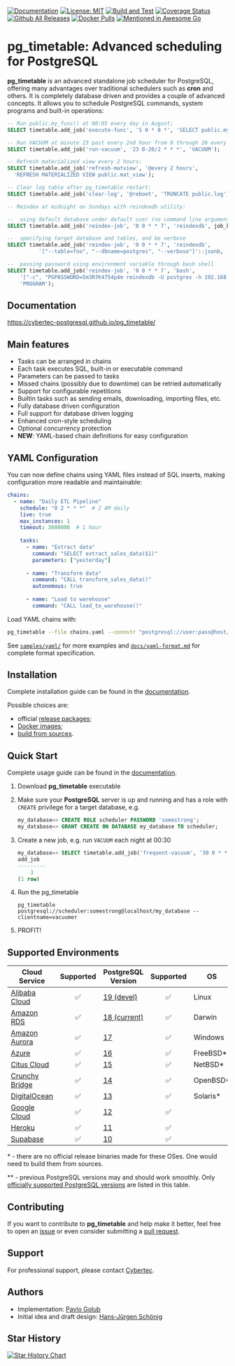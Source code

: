 [![Documentation](https://img.shields.io/badge/Documentation-%F0%9F%93%9C-666?logo=github)](https://cybertec-postgresql.github.io/pg_timetable/)
[![License: MIT](https://img.shields.io/badge/License-MIT-green.svg)](https://opensource.org/licenses/MIT)
[![Build and Test](https://github.com/cybertec-postgresql/pg_timetable/actions/workflows/build.yml/badge.svg)](https://github.com/cybertec-postgresql/pg_timetable/actions/workflows/build.yml)
[![Coverage Status](https://img.shields.io/coverallsCoverage/github/cybertec-postgresql/pg_timetable?branch=master&label=Coverage&color=green)](https://coveralls.io/github/cybertec-postgresql/pg_timetable?branch=master)
[![Github All Releases](https://img.shields.io/github/downloads/cybertec-postgresql/pg_timetable/total?label=Downloads)](https://github.com/cybertec-postgresql/pg_timetable/releases)
[![Docker Pulls](https://img.shields.io/docker/pulls/cybertecpostgresql/pg_timetable?label=Docker%20Pulls)](https://hub.docker.com/r/cybertecpostgresql/pg_timetable)
[![Mentioned in Awesome Go](https://awesome.re/mentioned-badge.svg)](https://github.com/avelino/awesome-go)

# pg_timetable: Advanced scheduling for PostgreSQL

**pg_timetable** is an advanced standalone job scheduler for PostgreSQL, offering many advantages over traditional schedulers such as **cron** and others.
It is completely database driven and provides a couple of advanced concepts. It allows you to schedule PostgreSQL commands, system programs and built-in operations:

```sql
-- Run public.my_func() at 00:05 every day in August:
SELECT timetable.add_job('execute-func', '5 0 * 8 *', 'SELECT public.my_func()');

-- Run VACUUM at minute 23 past every 2nd hour from 0 through 20 every day:
SELECT timetable.add_job('run-vacuum', '23 0-20/2 * * *', 'VACUUM');

-- Refresh materialized view every 2 hours:
SELECT timetable.add_job('refresh-matview', '@every 2 hours', 
  'REFRESH MATERIALIZED VIEW public.mat_view');

-- Clear log table after pg_timetable restart:
SELECT timetable.add_job('clear-log', '@reboot', 'TRUNCATE public.log');

-- Reindex at midnight on Sundays with reindexdb utility:

--  using default database under default user (no command line arguments)
SELECT timetable.add_job('reindex-job', '0 0 * * 7', 'reindexdb', job_kind := 'PROGRAM');

--  specifying target database and tables, and be verbose
SELECT timetable.add_job('reindex-job', '0 0 * * 7', 'reindexdb',
          '["--table=foo", "--dbname=postgres", "--verbose"]'::jsonb, 'PROGRAM');

--  passing password using environment variable through bash shell
SELECT timetable.add_job('reindex-job', '0 0 * * 7', 'bash',
    '["-c", "PGPASSWORD=5m3R7K4754p4m reindexdb -U postgres -h 192.168.0.221 -v"]'::jsonb,
    'PROGRAM');    
```

## Documentation

<https://cybertec-postgresql.github.io/pg_timetable/>

## Main features

- Tasks can be arranged in chains
- Each task executes SQL, built-in or executable command
- Parameters can be passed to tasks
- Missed chains (possibly due to downtime) can be retried automatically
- Support for configurable repetitions
- Builtin tasks such as sending emails, downloading, importing files, etc.
- Fully database driven configuration
- Full support for database driven logging
- Enhanced cron-style scheduling
- Optional concurrency protection
- **NEW**: YAML-based chain definitions for easy configuration

## YAML Configuration

You can now define chains using YAML files instead of SQL inserts, making configuration more readable and maintainable:

```yaml
chains:
  - name: "Daily ETL Pipeline"
    schedule: "0 2 * * *"  # 2 AM daily
    live: true
    max_instances: 1
    timeout: 3600000  # 1 hour
    
    tasks:
      - name: "Extract data"
        command: "SELECT extract_sales_data($1)"
        parameters: ["yesterday"]
        
      - name: "Transform data"
        command: "CALL transform_sales_data()"
        autonomous: true
        
      - name: "Load to warehouse"
        command: "CALL load_to_warehouse()"
```

Load YAML chains with:

```bash
pg_timetable --file chains.yaml --connstr "postgresql://user:pass@host/db"
```

See [`samples/yaml/`](samples/yaml/) for more examples and [`docs/yaml-format.md`](docs/yaml-format.md) for complete format specification.

## Installation

Complete installation guide can be found in the [documentation](https://cybertec-postgresql.github.io/pg_timetable/latest/installation/).

Possible choices are:

- official [release packages](https://github.com/cybertec-postgresql/pg_timetable/releases);
- [Docker images](https://hub.docker.com/r/cybertecpostgresql/pg_timetable);
- [build from sources](https://cybertec-postgresql.github.io/pg_timetable/latest/installation/#build-from-sources).

## Quick Start

Complete usage guide can be found in the [documentation](https://cybertec-postgresql.github.io/pg_timetable/latest/basic_jobs/).

1. Download **pg_timetable** executable

1. Make sure your **PostgreSQL** server is up and running and has a role with `CREATE` privilege for a target database, e.g.

    ```sql
    my_database=> CREATE ROLE scheduler PASSWORD 'somestrong';
    my_database=> GRANT CREATE ON DATABASE my_database TO scheduler;
    ```

1. Create a new job, e.g. run `VACUUM` each night at 00:30

    ```sql
    my_database=> SELECT timetable.add_job('frequent-vacuum', '30 0 * * *', 'VACUUM');
    add_job
    ---------
        3
    (1 row)
    ```

1. Run the pg_timetable

    ```terminal
    pg_timetable postgresql://scheduler:somestrong@localhost/my_database --clientname=vacuumer
    ```

1. PROFIT!

## Supported Environments  

| Cloud Service    | Supported | PostgreSQL Version  | Supported | OS | Supported |
| ---------------- |:---------:| ------------------- |:---------:| -- |:---------:|
| [Alibaba Cloud]  | ✅       | [19 (devel)]         | ✅       | Linux     | ✅ |
| [Amazon RDS]     | ✅       | [18 (current)]       | ✅       | Darwin    | ✅ |
| [Amazon Aurora]  | ✅       | [17]                 | ✅       | Windows   | ✅ |
| [Azure]          | ✅       | [16]                 | ✅       | FreeBSD\* | ✅ |
| [Citus Cloud]    | ✅       | [15]                 | ✅       | NetBSD\*  | ✅ |
| [Crunchy Bridge] | ✅       | [14]                 | ✅       | OpenBSD\* | ✅ |
| [DigitalOcean]   | ✅       | [13]                 | ✅       | Solaris\* | ✅ |
| [Google Cloud]   | ✅       | [12]                 | ✅       |           |     |
| [Heroku]         | ✅       | [11]                 | ✅       |           |     |
| [Supabase]       | ✅       | [10]                 | ✅       |           |     |

\* - there are no official release binaries made for these OSes. One would need to build them from sources.

\** - previous PostgreSQL versions may and should work smoothly. Only [officially supported PostgreSQL versions](https://www.postgresql.org/support/versioning/) are listed in this table.

[Alibaba Cloud]: https://www.alibabacloud.com/help/doc-detail/96715.htm
[Amazon RDS]: https://aws.amazon.com/rds/postgresql/
[Amazon Aurora]: https://aws.amazon.com/rds/aurora/
[Azure]: https://azure.microsoft.com/en-us/services/postgresql/
[Citus Cloud]: https://www.citusdata.com/product/cloud
[Crunchy Bridge]: https://www.crunchydata.com/products/crunchy-bridge/
[DigitalOcean]: https://www.digitalocean.com/products/managed-databases/
[Google Cloud]: https://cloud.google.com/sql/docs/postgres/
[Heroku]: https://elements.heroku.com/addons/heroku-postgresql
[Supabase]: https://supabase.io/docs/guides/database
[19 (devel)]: https://www.postgresql.org/docs/devel/index.html
[18 (current)]: https://www.postgresql.org/docs/18/index.html
[17]: https://www.postgresql.org/docs/17/index.html
[16]: https://www.postgresql.org/docs/16/index.html
[15]: https://www.postgresql.org/docs/15/index.html
[14]: https://www.postgresql.org/docs/14/index.html
[13]: https://www.postgresql.org/docs/13/index.html
[12]: https://www.postgresql.org/docs/12/index.html
[11]: https://www.postgresql.org/docs/11/index.html
[10]: https://www.postgresql.org/docs/10/index.html

## Contributing

If you want to contribute to **pg_timetable** and help make it better, feel free to open an [issue][issue] or even consider submitting a [pull request][PR].

[issue]: https://github.com/cybertec-postgresql/pg_timetable/issues
[PR]: https://github.com/cybertec-postgresql/pg_timetable/pulls

## Support

For professional support, please contact [Cybertec](https://www.cybertec-postgresql.com/).

## Authors

- Implementation: [Pavlo Golub](https://github.com/pashagolub)
- Initial idea and draft design: [Hans-Jürgen Schönig](https://github.com/postgresql007)

## Star History

[![Star History Chart](https://api.star-history.com/svg?repos=cybertec-postgresql/pg_timetable&type=Date)](https://star-history.com/#cybertec-postgresql/pg_timetable&Date)
